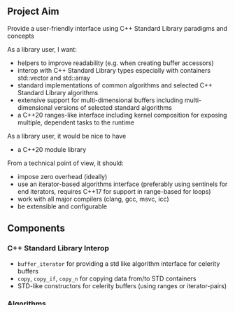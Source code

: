 ## Project Aim

Provide a user-friendly interface using C++ Standard Library paradigms and concepts

As a library user, I want:

- helpers to improve readability (e.g. when creating buffer accessors)
- interop with C++ Standard Library types especially with containers std::vector and std::array
- standard implementations of common algorithms and selected C++ Standard Library algorithms
- extensive support for multi-dimensional buffers including multi-dimensional versions of selected standard algorithms
- a C++20 ranges-like interface including kernel composition for exposing multiple, dependent tasks to the runtime

As a library user, it would be nice to have

- a C++20 module library

From a technical point of view, it should:

- impose zero overhead (ideally)
- use an iterator-based algorithms interface (preferably using sentinels for end iterators, requires C++17 for support in range-based for loops)
- work with all major compilers (clang, gcc, msvc, icc)
- be extensible and configurable

## Components

### C++ Standard Library Interop

- `buffer_iterator` for providing a std like algorithm interface for celerity buffers
- `copy`, `copy_if`, `copy_n` for copying data from/to STD containers
- STD-like constructors for celerity buffers (using ranges or iterator-pairs)

### Algorithms

- `begin(celerity::buffer<>)`, `end(celerity::buffer<>)` to enable range-based for loops on master
- use execution policies akin to STD execution policies to decide where to run the algorithm (on the master or some node)

#### STD Algorithms

- `copy`, `copy_if`, `copy_n`
- `count`, `count_if`
- `for_each`, `for_each_n`
- `transform`
- `fill`, `fill_n`
- `generate`, `generate_n`
- `min`, `max`, `minmax`
- `iota`
- `reduce`
- `inner_product`
- `adjacent_difference`
- `partial_sum`
- `exclusive_scan`
- `inclusive_scan`

#### Common distributed algorithms

-

### Multi-dimensional Buffer Support

- multi-dimensional `buffer_iterator`
- multi-dimensional `filter_iterator` maps to neighbour accessor
- multi-dimensional `clamping_filter_iterator`
- multi-dimensional `slice_iterator` maps to slice accessor
- multi-dimensional `n_dim_iterator` for STD containers

#### Multi-dimensional Algorithms

- `copy`, `copy_if`, `copy_n`
- `count`, `count_if`
- `for_each`, `for_each_n`
- `transform`
- `fill`, `fill_n`
- `generate`, `generate_n`
- `min`, `max`, `minmax`
- `iota` ?
- `reduce` ?
- `inner_product` ?
- `adjacent_difference` ?
- `partial_sum` ?
- `exclusive_scan` ?
- `inclusive_scan` ?